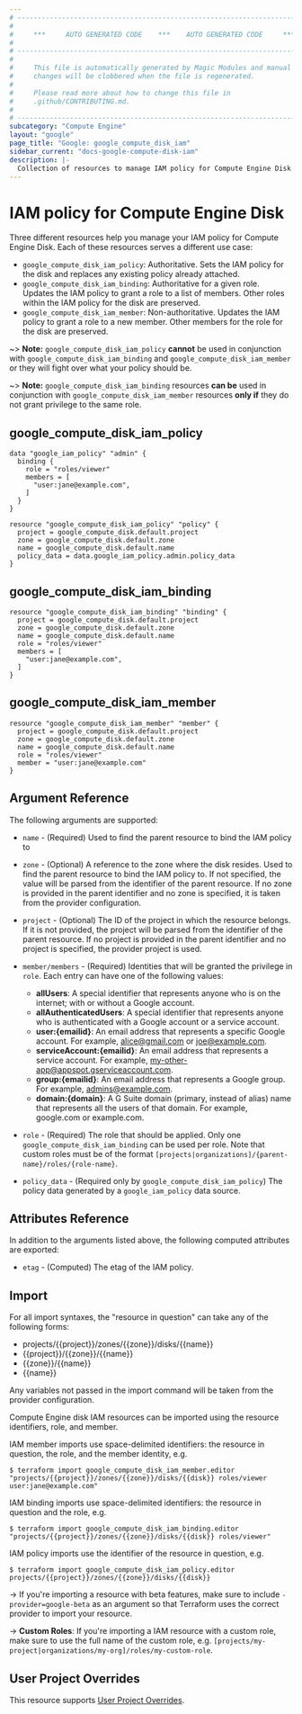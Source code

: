 ```yaml
---
# ----------------------------------------------------------------------------
#
#     ***     AUTO GENERATED CODE    ***    AUTO GENERATED CODE     ***
#
# ----------------------------------------------------------------------------
#
#     This file is automatically generated by Magic Modules and manual
#     changes will be clobbered when the file is regenerated.
#
#     Please read more about how to change this file in
#     .github/CONTRIBUTING.md.
#
# ----------------------------------------------------------------------------
subcategory: "Compute Engine"
layout: "google"
page_title: "Google: google_compute_disk_iam"
sidebar_current: "docs-google-compute-disk-iam"
description: |-
  Collection of resources to manage IAM policy for Compute Engine Disk
---
```


# IAM policy for Compute Engine Disk
Three different resources help you manage your IAM policy for Compute Engine Disk. Each of these resources serves a different use case:

* `google_compute_disk_iam_policy`: Authoritative. Sets the IAM policy for the disk and replaces any existing policy already attached.
* `google_compute_disk_iam_binding`: Authoritative for a given role. Updates the IAM policy to grant a role to a list of members. Other roles within the IAM policy for the disk are preserved.
* `google_compute_disk_iam_member`: Non-authoritative. Updates the IAM policy to grant a role to a new member. Other members for the role for the disk are preserved.

~> **Note:** `google_compute_disk_iam_policy` **cannot** be used in conjunction with `google_compute_disk_iam_binding` and `google_compute_disk_iam_member` or they will fight over what your policy should be.

~> **Note:** `google_compute_disk_iam_binding` resources **can be** used in conjunction with `google_compute_disk_iam_member` resources **only if** they do not grant privilege to the same role.



## google\_compute\_disk\_iam\_policy

```hcl
data "google_iam_policy" "admin" {
  binding {
    role = "roles/viewer"
    members = [
      "user:jane@example.com",
    ]
  }
}

resource "google_compute_disk_iam_policy" "policy" {
  project = google_compute_disk.default.project
  zone = google_compute_disk.default.zone
  name = google_compute_disk.default.name
  policy_data = data.google_iam_policy.admin.policy_data
}
```

## google\_compute\_disk\_iam\_binding

```hcl
resource "google_compute_disk_iam_binding" "binding" {
  project = google_compute_disk.default.project
  zone = google_compute_disk.default.zone
  name = google_compute_disk.default.name
  role = "roles/viewer"
  members = [
    "user:jane@example.com",
  ]
}
```

## google\_compute\_disk\_iam\_member

```hcl
resource "google_compute_disk_iam_member" "member" {
  project = google_compute_disk.default.project
  zone = google_compute_disk.default.zone
  name = google_compute_disk.default.name
  role = "roles/viewer"
  member = "user:jane@example.com"
}
```

## Argument Reference

The following arguments are supported:

* `name` - (Required) Used to find the parent resource to bind the IAM policy to
* `zone` - (Optional) A reference to the zone where the disk resides. Used to find the parent resource to bind the IAM policy to. If not specified,
  the value will be parsed from the identifier of the parent resource. If no zone is provided in the parent identifier and no
  zone is specified, it is taken from the provider configuration.

* `project` - (Optional) The ID of the project in which the resource belongs.
    If it is not provided, the project will be parsed from the identifier of the parent resource. If no project is provided in the parent identifier and no project is specified, the provider project is used.

* `member/members` - (Required) Identities that will be granted the privilege in `role`.
  Each entry can have one of the following values:
  * **allUsers**: A special identifier that represents anyone who is on the internet; with or without a Google account.
  * **allAuthenticatedUsers**: A special identifier that represents anyone who is authenticated with a Google account or a service account.
  * **user:{emailid}**: An email address that represents a specific Google account. For example, alice@gmail.com or joe@example.com.
  * **serviceAccount:{emailid}**: An email address that represents a service account. For example, my-other-app@appspot.gserviceaccount.com.
  * **group:{emailid}**: An email address that represents a Google group. For example, admins@example.com.
  * **domain:{domain}**: A G Suite domain (primary, instead of alias) name that represents all the users of that domain. For example, google.com or example.com.

* `role` - (Required) The role that should be applied. Only one
    `google_compute_disk_iam_binding` can be used per role. Note that custom roles must be of the format
    `[projects|organizations]/{parent-name}/roles/{role-name}`.

* `policy_data` - (Required only by `google_compute_disk_iam_policy`) The policy data generated by
  a `google_iam_policy` data source.

## Attributes Reference

In addition to the arguments listed above, the following computed attributes are
exported:

* `etag` - (Computed) The etag of the IAM policy.

## Import

For all import syntaxes, the "resource in question" can take any of the following forms:

* projects/{{project}}/zones/{{zone}}/disks/{{name}}
* {{project}}/{{zone}}/{{name}}
* {{zone}}/{{name}}
* {{name}}

Any variables not passed in the import command will be taken from the provider configuration.

Compute Engine disk IAM resources can be imported using the resource identifiers, role, and member.

IAM member imports use space-delimited identifiers: the resource in question, the role, and the member identity, e.g.
```
$ terraform import google_compute_disk_iam_member.editor "projects/{{project}}/zones/{{zone}}/disks/{{disk}} roles/viewer user:jane@example.com"
```

IAM binding imports use space-delimited identifiers: the resource in question and the role, e.g.
```
$ terraform import google_compute_disk_iam_binding.editor "projects/{{project}}/zones/{{zone}}/disks/{{disk}} roles/viewer"
```

IAM policy imports use the identifier of the resource in question, e.g.
```
$ terraform import google_compute_disk_iam_policy.editor projects/{{project}}/zones/{{zone}}/disks/{{disk}}
```

-> If you're importing a resource with beta features, make sure to include `-provider=google-beta`
as an argument so that Terraform uses the correct provider to import your resource.

-> **Custom Roles**: If you're importing a IAM resource with a custom role, make sure to use the
 full name of the custom role, e.g. `[projects/my-project|organizations/my-org]/roles/my-custom-role`.

## User Project Overrides

This resource supports [User Project Overrides](https://www.terraform.io/docs/providers/google/guides/provider_reference.html#user_project_override).
